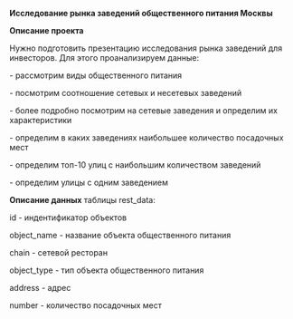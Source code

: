 ﻿**Исследование рынка заведений общественного питания Москвы**

**Описание проекта**

Нужно подготовить презентацию исследования рынка заведений для инвесторов. Для этого проанализируем данные:

\- рассмотрим виды общественного питания

\- посмотрим соотношение сетевых и несетевых заведений

\- более подробно посмотрим на сетевые заведения и определим их характеристики

\- определим в каких заведениях наибольшее количество посадочных мест

\- определим топ-10 улиц с наибольшим количеством заведений

\- определим улицы с одним заведением

**Описание данных** таблицы rest\_data:

id - индентификатор объектов<br>

object\_name - название объекта общественного питания<br>

chain - сетевой ресторан<br>

object\_type - тип объекта общественного питания<br>

address - адрес<br>

number - количество посадочных мест<br>
